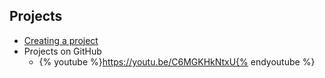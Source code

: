 ## Projects

* [Creating a project](https://help.github.com/articles/creating-a-project/)
* Projects on GitHub
  - {% youtube %}https://youtu.be/C6MGKHkNtxU{% endyoutube %}
